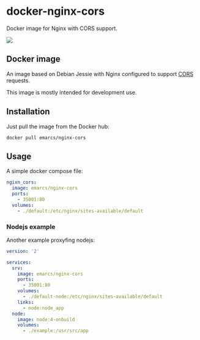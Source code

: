 # docker-nginx-cors

Docker image for Nginx with CORS support.

[![](https://badge.imagelayers.io/emarcs/nginx-cors:latest.svg)](https://imagelayers.io/?images=emarcs/nginx-cors:latest 'Get your own badge on imagelayers.io')

## Docker image

An image based on Debian Jessie with Nginx configured to
support [CORS](https://www.w3.org/TR/cors/#introduction) requests.

This image is mostly intended for development use.

## Installation

Just pull the image from the Docker hub:

```shell
docker pull emarcs/nginx-cors
```

## Usage

A simple docker compose file:

```yml
ngixn_cors:
  image: emarcs/nginx-cors
  ports:
    - 35001:80
  volumes:
    - ./default:/etc/nginx/sites-available/default
```

### Nodejs example

Another example proxyfing nodejs:

```yml
version: '2'

services:
  srv:
    image: emarcs/nginx-cors
    ports:
      - 35001:80
    volumes:
      - ./default-node:/etc/nginx/sites-available/default
    links:
      - node:node_app
  node:
    image: node:4-onbuild
    volumes:
      - ./example:/usr/src/app
```
